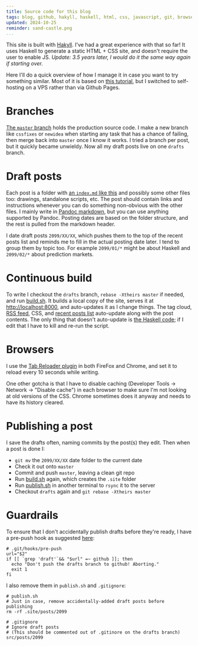 ```yaml
---
title: Source code for this blog
tags: blog, github, hakyll, haskell, html, css, javascript, git, browsers
updated: 2024-10-25
reminder: sand-castle.png
...
```


This site is built with [Hakyll][hakyll].
I've had a great experience with that so far!
It uses Haskell to generate a static HTML + CSS site, and doesn't require the user to enable JS.
_Update: 3.5 years later, I would do it the same way again if starting over._

Here I'll do a quick overview of how I manage it in case you want to try something similar.
Most of it is based on [this tutorial][tutorial],
but I switched to self-hosting on a VPS rather than via Github Pages.

# Branches

[The `master` branch][master] holds the production source code.
I make a new branch like `cssfixes` or `newidea` when
starting any task that has a chance of failing, then merge back into `master`
once I know it works. I tried a branch per post, but it quickly became unwieldy.
Now all my draft posts live on one `drafts` branch.

# Draft posts

Each post is a folder with [an `index.md` like this][index] and possibly some
other files too: drawings, standalone scripts, etc. The post should contain
links and instructions whenever you can do something non-obvious with the other
files. I mainly write in [Pandoc markdown][markdown], but you can use anything
supported by Pandoc. Posting dates are based on the folder structure, and the
rest is pulled from the markdown header.

I date draft posts `2099/XX/XX`, which pushes them to the top of the recent
posts list and reminds me to fill in the actual posting date later.
I tend to group them by topic too. For example `2099/01/*` might be about
Haskell and `2099/02/*` about prediction markets.


# Continuous build

To write I checkout the `drafts` branch, `rebase -Xtheirs master` if needed, and run
[build.sh][build]. It builds a local copy of the site, serves it at
<http://localhost:8000>, and auto-updates it as I change things. The tag cloud,
[RSS feed][atom], CSS, and [recent posts list][recent] auto-update along with the post contents.
The only thing that doesn't auto-update is [the Haskell code][sitehs]; if I
edit that I have to kill and re-run the script.

# Browsers

I use the [Tab Reloader plugin][plugin] in both FireFox and Chrome, and set it to reload every 10 seconds while writing.

One other gotcha is that I have to disable caching (Developer Tools &rarr; Network &rarr; "Disable cache") in each browser to make sure I'm not looking at old
versions of the CSS. Chrome sometimes does it anyway and needs to have its history cleared.

# Publishing a post

I save the drafts often, naming commits by the post(s) they edit.
Then when a post is done I:

* `git mv` the `2099/XX/XX` date folder to the current date
* Check it out onto `master`
* Commit and push `master`, leaving a clean git repo
* Run [build.sh][build] again, which creates the `.site` folder
* Run [publish.sh][publish] in another terminal to `rsync` it to the server
* Checkout `drafts` again and `git rebase -Xtheirs master`

# Guardrails

To ensure that I don't accidentally publish drafts before they're ready,
I have a pre-push hook as suggested [here][nopush]:

~~~{ .bash }
# .git/hooks/pre-push
url="$2"
if [[ `grep 'draft'`&& "$url" =~ github ]]; then
  echo "Don't push the drafts branch to github! Aborting."
  exit 1
fi
~~~

I also remove them in `publish.sh` and `.gitignore`:

~~~{ .bash }
# publish.sh
# Just in case, remove accidentally-added draft posts before publishing
rm -rf .site/posts/2099
~~~

~~~{ .bash }
# .gitignore
# Ignore draft posts
# (This should be commented out of .gitinore on the drafts branch)
src/posts/2099
~~~

[master]: https://github.com/jefdaj/cryptoisland/tree/master
[posts]: https://github.com/jefdaj/cryptoisland/blob/master/src/posts/
[index]: https://raw.githubusercontent.com/jefdaj/cryptoisland/master/src/posts/2021/03/03/source-code-for-this-blog/index.md
[build]: https://github.com/jefdaj/cryptoisland/blob/master/build.sh
[publish]: https://github.com/jefdaj/cryptoisland/blob/master/publish.sh
[sitehs]: https://github.com/jefdaj/cryptoisland/blob/master/src/site.hs
[tutorial]: https://jaspervdj.be/hakyll/tutorials/github-pages-tutorial.html
[hakyll]: https://jaspervdj.be/hakyll/
[atom]: /atom.xml
[recent]: /recent.html
[markdown]: https://pandoc.org/MANUAL.html#pandocs-markdown
[nopush]: https://stackoverflow.com/a/30471886
[plugin]: https://webextension.org/listing/tab-reloader.html

